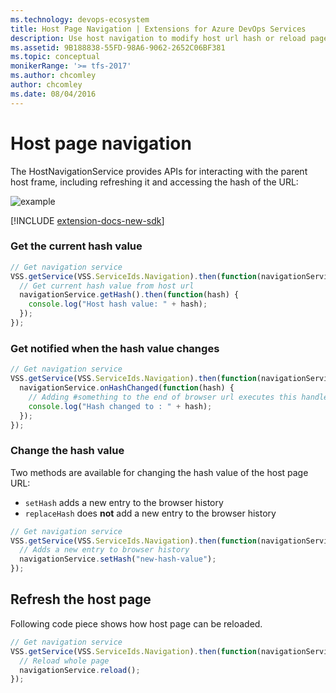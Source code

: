 ```yaml
---
ms.technology: devops-ecosystem
title: Host Page Navigation | Extensions for Azure DevOps Services
description: Use host navigation to modify host url hash or reload page
ms.assetid: 9B188838-55FD-98A6-9062-2652C06BF381
ms.topic: conceptual
monikerRange: '>= tfs-2017'
ms.author: chcomley
author: chcomley
ms.date: 08/04/2016
---
```


# Host page navigation

The HostNavigationService provides APIs for interacting with the parent host frame, including refreshing it and accessing the hash of the URL:

![example](./media/hash-browser.png)

[!INCLUDE [extension-docs-new-sdk](../../includes/extension-docs-new-sdk.md)]

### Get the current hash value

```js
// Get navigation service
VSS.getService(VSS.ServiceIds.Navigation).then(function(navigationService) {
  // Get current hash value from host url
  navigationService.getHash().then(function(hash) {
    console.log("Host hash value: " + hash);
  });
});
```

### Get notified when the hash value changes

```js
// Get navigation service
VSS.getService(VSS.ServiceIds.Navigation).then(function(navigationService) {
  navigationService.onHashChanged(function(hash) {
    // Adding #something to the end of browser url executes this handler with the hash value "something"
    console.log("Hash changed to : " + hash);
  });
});
```

### Change the hash value

Two methods are available for changing the hash value of the host page URL:

* `setHash` adds a new entry to the browser history
* `replaceHash` does **not** add a new entry to the browser history

```js
// Get navigation service
VSS.getService(VSS.ServiceIds.Navigation).then(function(navigationService) {
  // Adds a new entry to browser history
  navigationService.setHash("new-hash-value");
});
```

## Refresh the host page

Following code piece shows how host page can be reloaded.

```js
// Get navigation service
VSS.getService(VSS.ServiceIds.Navigation).then(function(navigationService) {
  // Reload whole page
  navigationService.reload();
});
```
